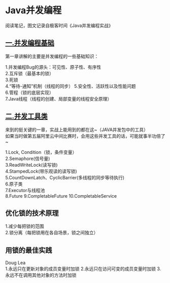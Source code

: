 # Java并发编程
阅读笔记，图文记录自极客时间《Java并发编程实战》

## [一.并发编程基础](https://github.com/LayneHuang/ForEasyCode/blob/master/java/concurrent_programming/concurrent_programming_base.md)
第一章讲解的主要是并发编程的一些基础知识：
  
1.并发编程Bug的源头：可见性、原子性、有序性  
2.互斥锁（最基本的锁）  
3.死锁  
4.“等待-通知”机制（线程的同步）
5.安全性、活跃性以及性能问题  
6.管程（锁的底层实现）  
7.Java线程（线程的创建、局部变量的线程安全原理）  

## [二.并发工具类](https://github.com/LayneHuang/ForEasyCode/blob/master/java/concurrent_programming/concurrent_programming_util.md)
来到的挺关键的一章，实战上能用到的都在这~（JAVA并发包中的工具）  
如果当时做第五届阿里云中间比赛时，会用这些并发工具的话，可能就事半功倍了~

1.Lock, Condition（锁，条件变量）  
2.Semaphore(信号量)  
3.ReadWriteLock(读写锁)  
4.StampedLock(带乐观读的读写锁)  
5.CountDownLatch、CyclicBarrier(多线程的同步等待执行)  
6.原子类  
7.Executor与线程池  
8.Future
9.CompletableFuture
10.CompletableService

## 优化锁的技术原理
1.减少每把锁的范围  
2.锁分离（每把锁用在各自场景，锁之间独立）

## 用锁的最佳实践
Doug Lea  
1.永远只在更新对象的成员变量时加锁
2.永远只在访问可变的成员变量时加锁
3.永远不在调用其他对象的方法时加锁